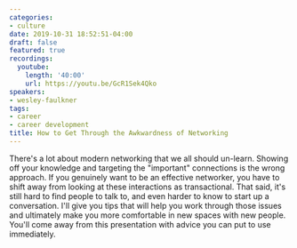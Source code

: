 ```yaml
---
categories:
- culture
date: 2019-10-31 18:52:51-04:00
draft: false
featured: true
recordings:
  youtube:
    length: '40:00'
    url: https://youtu.be/GcR1Sek4Qko
speakers:
- wesley-faulkner
tags:
- career
- career development
title: How to Get Through the Awkwardness of Networking
---
```



There's a lot about modern networking that we all should un-learn. Showing off your knowledge and targeting the "important" connections is the wrong approach. If you genuinely want to be an effective networker, you have to shift away from looking at these interactions as transactional. That said, it's still hard to find people to talk to, and even harder to know to start up a conversation. I'll give you tips that will help you work through those issues and ultimately make you more comfortable in new spaces with new people. You'll come away from this presentation with advice you can put to use immediately.
